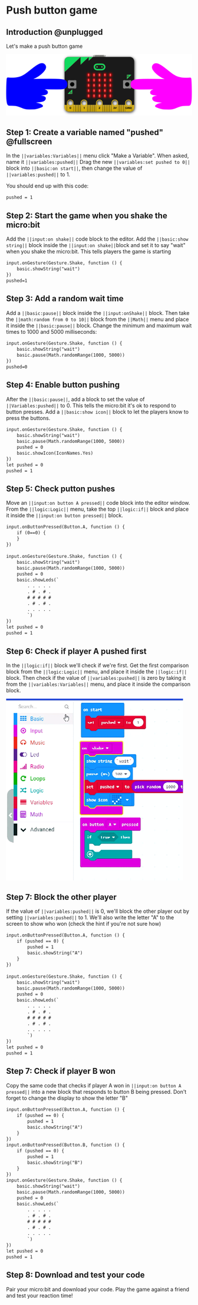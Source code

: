 # Push button game

## Introduction @unplugged

Let's make a push button game

![picture of microbit](https://raw.githubusercontent.com/BrightWearables/pxt-microbit-push-button-game/master/docs/static/PushButtonMicrobitImage.png)

## Step 1: Create a variable named "pushed" @fullscreen

In the ``||variables:Variables||`` menu click "Make a Variable".
When asked, name it ``||variables:pushed||`` 
Drag the new ``||variables:set pushed to 0||`` block into ``||basic:on start||``, then change the value of ``||variables:pushed||`` to 1.

 

You should end up with this code:
```blocks
pushed = 1
```

## Step 2: Start the game when you shake the micro:bit

Add the ``||input:on shake||`` code block to the editor.
Add the ``||basic:show string||`` block inside the ``||input:on shake||``block and set it
to say "wait" when you shake the micro:bit. This tells players the game is starting

```blocks
input.onGesture(Gesture.Shake, function () {
    basic.showString("wait")
})
pushed=1
```
## Step 3: Add a random wait time

Add a ``||basic:pause||`` block inside the ``||input:onShake||`` block.
Then take the ``||math:random from 0 to 10||`` block from the ``||Math||`` menu and place it inside the ``||basic:pause||`` block. 
Change the minimum and maximum wait times to 1000 and 5000 milliseconds:
```blocks
input.onGesture(Gesture.Shake, function () {
    basic.showString("wait")
    basic.pause(Math.randomRange(1000, 5000))
})
pushed=0
```
## Step 4: Enable button pushing

After the ``||basic:pause||``, add a block to set the value of ``||Variables:pushed||`` to 0.
This tells the micro:bit it's ok to respond to button presses.
Add a ``||basic:show icon||`` block to let the players know to press the buttons.

```blocks
input.onGesture(Gesture.Shake, function () {
    basic.showString("wait")
    basic.pause(Math.randomRange(1000, 5000))
    pushed = 0
    basic.showIcon(IconNames.Yes)
})
let pushed = 0
pushed = 1
```
## Step 5: Check putton pushes
Move an ``||input:on button A pressed||`` code block into the editor window.
From the ``||logic:Logic||`` menu, take the top ``||logic:if||`` block and 
place it inside the ``||input:on button pressed||`` block.

```blocks
input.onButtonPressed(Button.A, function () {
    if (0==0) {
    }
})

input.onGesture(Gesture.Shake, function () {
    basic.showString("wait")
    basic.pause(Math.randomRange(1000, 5000))
    pushed = 0
    basic.showLeds(`
        . . . . .
        . # . # .
        # # # # #
        . # . # .
        . . . . .
        `)
})
let pushed = 0
pushed = 1
```

## Step 6: Check if player A pushed first

In the ``||logic:if||`` block we'll check if we're first.
Get the first comparison block from the ``||logic:Logic||`` menu, and place it inside the ``||logic:if||`` block. 
Then check if the value of ``||variables:pushed||`` is zero by taking it from the ``||variables:Variables||`` menu, 
and place it inside the comparison block.

![create a variable](https://raw.githubusercontent.com/BrightWearables/pxt-microbit-push-button-game/master/docs/static/compareVariable.gif)

## Step 7: Block the other player

If the value of ``||variables:pushed||``
is 0, we'll block the other player out by setting ``||variables:pushed||`` to 1. 
We'll also write the letter "A" to the screen to show who won (check the hint if you're not sure how)
  
```blocks
input.onButtonPressed(Button.A, function () {
    if (pushed == 0) {
        pushed = 1
        basic.showString("A")
    }
})

input.onGesture(Gesture.Shake, function () {
    basic.showString("wait")
    basic.pause(Math.randomRange(1000, 5000))
    pushed = 0
    basic.showLeds(`
        . . . . .
        . # . # .
        # # # # #
        . # . # .
        . . . . .
        `)
})
let pushed = 0
pushed = 1
```
## Step 7: Check if player B won

Copy the same code that checks if player A won in ``||input:on button A pressed||`` into a new block
that responds to button B being pressed. Don't forget to change the display to show the letter "B"

```blocks
input.onButtonPressed(Button.A, function () {
    if (pushed == 0) {
        pushed = 1
        basic.showString("A")
    }
})
input.onButtonPressed(Button.B, function () {
    if (pushed == 0) {
        pushed = 1
        basic.showString("B")
    }
})
input.onGesture(Gesture.Shake, function () {
    basic.showString("wait")
    basic.pause(Math.randomRange(1000, 5000))
    pushed = 0
    basic.showLeds(`
        . . . . .
        . # . # .
        # # # # #
        . # . # .
        . . . . .
        `)
})
let pushed = 0
pushed = 1
```
## Step 8: Download and test your code

Pair your micro:bit and download your code. Play the game against a friend and 
test your reaction time!